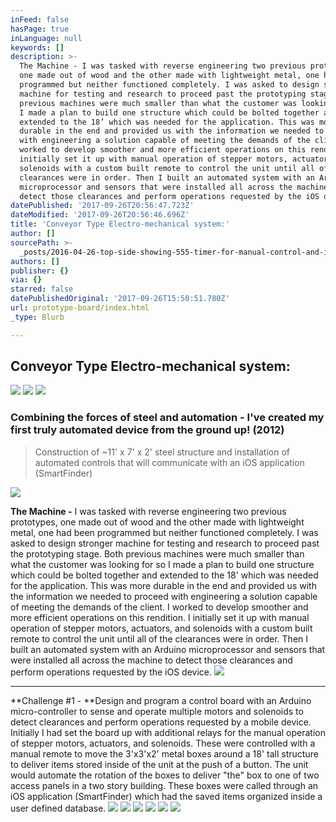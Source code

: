 ```yaml
---
inFeed: false
hasPage: true
inLanguage: null
keywords: []
description: >-
  The Machine - I was tasked with reverse engineering two previous prototypes,
  one made out of wood and the other made with lightweight metal, one had been
  programmed but neither functioned completely. I was asked to design stronger
  machine for testing and research to proceed past the prototyping stage. Both
  previous machines were much smaller than what the customer was looking for so
  I made a plan to build one structure which could be bolted together and
  extended to the 18’ which was needed for the application. This was more
  durable in the end and provided us with the information we needed to proceed
  with engineering a solution capable of meeting the demands of the client. I
  worked to develop smoother and more efficient operations on this rendition. I
  initially set it up with manual operation of stepper motors, actuators, and
  solenoids with a custom built remote to control the unit until all of the
  clearances were in order. Then I built an automated system with an Arduino
  microprocessor and sensors that were installed all across the machine to
  detect those clearances and perform operations requested by the iOS device.
datePublished: '2017-09-26T20:56:47.723Z'
dateModified: '2017-09-26T20:56:46.696Z'
title: 'Conveyor Type Electro-mechanical system:'
author: []
sourcePath: >-
  _posts/2016-04-26-top-side-showing-555-timer-for-manual-control-and-input-pins.md
authors: []
publisher: {}
via: {}
starred: false
datePublishedOriginal: '2017-09-26T15:50:51.780Z'
url: prototype-board/index.html
_type: Blurb

---
```

## Conveyor Type Electro-mechanical system:
![](https://s3-us-west-2.amazonaws.com/the-grid-img/p/81e0dce6524d59a03744a16390603609a6e105da.jpg)
![](https://s3-us-west-2.amazonaws.com/the-grid-img/p/3ea636db3f5d2d03c782a155ba3c13b1f1ec3977.jpg)
![](https://s3-us-west-2.amazonaws.com/the-grid-img/p/ed597fe34a1404ed5f3a56f16e5f78534ed4f5bc.jpg)

### Combining the forces of steel and automation - I've created my first truly automated device from the ground up! (2012)

> Construction of ~11' x 7' x 2' steel structure and installation of automated controls that will communicate with an iOS application (SmartFinder)

![](https://s3-us-west-2.amazonaws.com/the-grid-img/p/ca1547d1d52a915d57d9c760d5602f16016cb0d5.jpg)

**The Machine -** I was tasked with reverse engineering two previous prototypes, one made out of wood and the other made with lightweight metal, one had been programmed but neither functioned completely. I was asked to design stronger machine for testing and research to proceed past the prototyping stage. Both previous machines were much smaller than what the customer was looking for so I made a plan to build one structure which could be bolted together and extended to the 18' which was needed for the application. This was more durable in the end and provided us with the information we needed to proceed with engineering a solution capable of meeting the demands of the client. I worked to develop smoother and more efficient operations on this rendition. I initially set it up with manual operation of stepper motors, actuators, and solenoids with a custom built remote to control the unit until all of the clearances were in order. Then I built an automated system with an Arduino microprocessor and sensors that were installed all across the machine to detect those clearances and perform operations requested by the iOS device.
![](https://the-grid-user-content.s3-us-west-2.amazonaws.com/4dd9adaf-fc10-4df4-b5d9-a12ef9b04718.jpg)

---

**Challenge \#1 - **Design and program a control board with an Arduino micro-controller to sense and operate multiple motors and solenoids to detect clearances and perform operations requested by a mobile device. Initially I had set the board up with additional relays for the manual operation of stepper motors, actuators, and solenoids. These were controlled with a manual remote to move the 3'x3'x2' metal boxes around a 18' tall structure to deliver items stored inside of the unit at the push of a button. The unit would automate the rotation of the boxes to deliver "the" box to one of two access panels in a two story building. These boxes were called through an iOS application (SmartFinder) which had the saved items organized inside a user defined database.
![](https://the-grid-user-content.s3-us-west-2.amazonaws.com/ddd84db5-66db-4c0d-9eaa-33482e00cf18.jpg)
![](https://the-grid-user-content.s3-us-west-2.amazonaws.com/31ed17b6-b9aa-4a79-8fa7-f3be87d2b0dd.jpg)
![](https://the-grid-user-content.s3-us-west-2.amazonaws.com/8daa6e72-2615-4150-97b0-34c32b677c1c.jpg)
![](https://s3-us-west-2.amazonaws.com/the-grid-img/p/bbf05ee5f415fd0b4b45d4fcf7f2f8dc284d129a.jpg)
![](https://the-grid-user-content.s3-us-west-2.amazonaws.com/3ad9df97-a131-4d3e-901c-70434a44c257.jpg)
![](https://the-grid-user-content.s3-us-west-2.amazonaws.com/d3e994e2-ae4b-4dfd-9852-e7650848f26b.jpg)